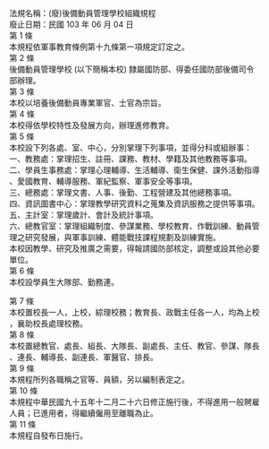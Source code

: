 法規名稱：(廢)後備動員管理學校組織規程  
廢止日期：民國 103 年 06 月 04 日  
第 1 條  
本規程依軍事教育條例第十九條第一項規定訂定之。  
第 2 條  
後備動員管理學校 (以下簡稱本校) 隸屬國防部、得委任國防部後備司令  
部辦理。  
第 3 條  
本校以培養後備動員專業軍官、士官為宗旨。  
第 4 條  
本校得依學校特性及發展方向，辦理進修教育。  
第 5 條  
本校設下列各處、室、中心，分別掌理下列事項，並得分科或組辦事：  
一、教務處：掌理招生、註冊、課務、教材、學籍及其他教務等事項。  
二、學員生事務處：掌理心理輔導、生活輔導、衛生保健、課外活動指導  
、愛國教育、輔導服務、軍紀監察、軍事安全等事項。  
三、總務處：掌理文書、人事、後勤、工程營建及其他總務事項。  
四、資訊圖書中心：掌理教學研究資料之蒐集及資訊服務之提供等事項。  
五、主計室：掌理歲計、會計及統計事項。  
六、總教官室：掌理組織制度、參謀業務、學校教育、作戰訓練、動員管  
理之研究發展，與軍事訓練、體能戰技課程規劃及訓練實施。  
本校因教學、研究及推廣之需要，得報請國防部核定，調整或設其他必要  
單位。  
第 6 條  
本校設學員生大隊部、勤務連。  


第 7 條  
本校置校長一人，上校，綜理校務；教育長、政戰主任各一人，均為上校  
，襄助校長處理校務。  
第 8 條  
本校置總教官、處長、組長、大隊長、副處長、主任、教官、參謀、隊長  
、連長、輔導長、副連長、軍醫官、排長。  
第 9 條  
本規程所列各職稱之官等、員額，另以編制表定之。  
第 10 條  
本規程中華民國九十五年十二月二十六日修正施行後，不得進用一般聘雇  
人員；已進用者，得繼續僱用至離職為止。  
第 11 條  
本規程自發布日施行。  


